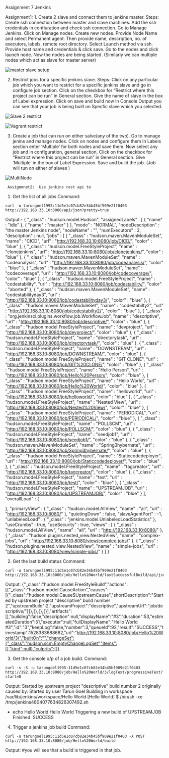 Assignment 7 Jenkins

Assignment1:
      1. Create 2 slave and connect them to jenkins master.
  Steps:	
 Create ssh connection between master and slave machines.
 Add the ssh credentials in confiuration and check ssh connection.
 Go to Manage Jenkins.
 Click on Manage nodes.
 Create new nodes.
 Provide Node Name and select Permanent agent.
 Then provide name, description, no. of executors, labels, remote root directory.
 Select Launch method via ssh.
 Provide host name and credentials & click save.
 Go to the nodes and click launch node.
 Now the nodes are being started.
(Similarly we can multiple nodes which act as slave for master server)

![master slave setup](https://github.com/tarungoel1995/assignments/blob/master/AWS/day8/media/snapshotsofami.png)






2. Restrict jobs for a specific jenkins slave.
Steps:
Click on any particular job which you want to restrict for a specific jenkins slave and go in configure job section. 
Click on the checkbox for “Restrict where this project can be run” in General section.
Give the name of slave in the box of Label expression.
Click on save and build now 
In Console Output you can see that your job is being built on Specfic slave which you selected.

![Slave 2 restrict](https://github.com/tarungoel1995/assignments/blob/master/media/slave2restrict.png)


![Vagrant restrict](https://github.com/tarungoel1995/assignments/blob/master/media/vagrantrestrcit.png)



3. Create a job that can run on either salve(any of the two).
Go to manage jenins and manage nodes.
Click on nodes and configure them 
In Labels section enter ‘Multiple’ for both nodes and save them.
Now select any job and in configuration, general section,  Click on the checkbox for “Restrict where this project can be run” in General section.
Give ‘Multiple’ in the box of Label Expression.
Save and build the job.
(Job will run on either of slaves )


![MultiNode](https://github.com/tarungoel1995/assignments/blob/master/media/multiplenode.png)








     Assignmnet2:  Use jenkins rest api to
1. Get the list of all jobs
Command:
```
curl -u tarungoel1995:11d5e1c07cb82e34b45bf909e21f0403 http://192.168.33.10:8080/api/json?pretty=true
```

Output:-
{
  "_class" : "hudson.model.Hudson",
  "assignedLabels" : [
    {
      "name" : "idle"
    },
    {
      "name" : "master"
    }
  ],
  "mode" : "NORMAL",
  "nodeDescription" : "the master Jenkins node",
  "nodeName" : "",
  "numExecutors" : 2,
  "description" : null,
  "jobs" : [
    {
      "_class" : "hudson.maven.MavenModuleSet",
      "name" : "CICD",
      "url" : "http://192.168.33.10:8080/job/CICD/",
      "color" : "blue"
    },
    {
      "_class" : "hudson.model.FreeStyleProject",
      "name" : "clonejenkins",
      "url" : "http://192.168.33.10:8080/job/clonejenkins/",
      "color" : "blue"
    },
    {
      "_class" : "hudson.maven.MavenModuleSet",
      "name" : "codeanalysis",
      "url" : "http://192.168.33.10:8080/job/codeanalysis/",
      "color" : "blue"
    },
    {
      "_class" : "hudson.maven.MavenModuleSet",
      "name" : "codecoverage",
      "url" : "http://192.168.33.10:8080/job/codecoverage/",
      "color" : "blue"
    },
    {
      "_class" : "hudson.model.FreeStyleProject",
      "name" : "codestability",
      "url" : "http://192.168.33.10:8080/job/codestability/",
      "color" : "aborted"
    },
    {
      "_class" : "hudson.maven.MavenModuleSet",
      "name" : "codestabilityday3",
      "url" : "http://192.168.33.10:8080/job/codestabilityday3/",
      "color" : "blue"
    },
    {
      "_class" : "hudson.maven.MavenModuleSet",
      "name" : "codestabilty2",
      "url" : "http://192.168.33.10:8080/job/codestabilty2/",
      "color" : "blue"
    },
    {
      "_class" : "org.jenkinsci.plugins.workflow.job.WorkflowJob",
      "name" : "descriptive",
      "url" : "http://192.168.33.10:8080/job/descriptive/",
      "color" : "blue"
    },
    {
      "_class" : "hudson.model.FreeStyleProject",
      "name" : "devproject",
      "url" : "http://192.168.33.10:8080/job/devproject/",
      "color" : "blue"
    },
    {
      "_class" : "hudson.model.FreeStyleProject",
      "name" : "directorytask",
      "url" : "http://192.168.33.10:8080/job/directorytask/",
      "color" : "blue"
    },
    {
      "_class" : "hudson.model.FreeStyleProject",
      "name" : "DOWNSTREAM",
      "url" : "http://192.168.33.10:8080/job/DOWNSTREAM/",
      "color" : "blue"
    },
    {
      "_class" : "hudson.model.FreeStyleProject",
      "name" : "GIT CLONE",
      "url" : "http://192.168.33.10:8080/job/GIT%20CLONE/",
      "color" : "blue"
    },
    {
      "_class" : "hudson.model.FreeStyleProject",
      "name" : "Hello Person",
      "url" : "http://192.168.33.10:8080/job/Hello%20Person/",
      "color" : "blue"
    },
    {
      "_class" : "hudson.model.FreeStyleProject",
      "name" : "Hello World",
      "url" : "http://192.168.33.10:8080/job/Hello%20World/",
      "color" : "blue"
    },
    {
      "_class" : "hudson.model.FreeStyleProject",
      "name" : "helloworld",
      "url" : "http://192.168.33.10:8080/job/helloworld/",
      "color" : "blue"
    },
    {
      "_class" : "hudson.model.FreeStyleProject",
      "name" : "Nested View",
      "url" : "http://192.168.33.10:8080/job/Nested%20View/",
      "color" : "blue"
    },
    {
      "_class" : "hudson.model.FreeStyleProject",
      "name" : "PERIODICAL",
      "url" : "http://192.168.33.10:8080/job/PERIODICAL/",
      "color" : "blue"
    },
    {
      "_class" : "hudson.model.FreeStyleProject",
      "name" : "POLLSCM",
      "url" : "http://192.168.33.10:8080/job/POLLSCM/",
      "color" : "blue"
    },
    {
      "_class" : "hudson.model.FreeStyleProject",
      "name" : "seedjob1",
      "url" : "http://192.168.33.10:8080/job/seedjob1/",
      "color" : "blue"
    },
    {
      "_class" : "hudson.maven.MavenModuleSet",
      "name" : "Spring3hybernate",
      "url" : "http://192.168.33.10:8080/job/Spring3hybernate/",
      "color" : "blue"
    },
    {
      "_class" : "hudson.model.FreeStyleProject",
      "name" : "Staticcodedeployer",
      "url" : "http://192.168.33.10:8080/job/Staticcodedeployer/",
      "color" : "blue"
    },
    {
      "_class" : "hudson.model.FreeStyleProject",
      "name" : "tagcreator",
      "url" : "http://192.168.33.10:8080/job/tagcreator/",
      "color" : "blue"
    },
    {
      "_class" : "hudson.model.FreeStyleProject",
      "name" : "test",
      "url" : "http://192.168.33.10:8080/job/test/",
      "color" : "blue"
    },
    {
      "_class" : "hudson.model.FreeStyleProject",
      "name" : "UPSTREAMJOB",
      "url" : "http://192.168.33.10:8080/job/UPSTREAMJOB/",
      "color" : "blue"
    }
  ],
  "overallLoad" : {
    
  },
  "primaryView" : {
    "_class" : "hudson.model.AllView",
    "name" : "all",
    "url" : "http://192.168.33.10:8080/"
  },
  "quietingDown" : false,
  "slaveAgentPort" : -1,
  "unlabeledLoad" : {
    "_class" : "jenkins.model.UnlabeledLoadStatistics"
  },
  "useCrumbs" : true,
  "useSecurity" : true,
  "views" : [
    {
      "_class" : "hudson.model.AllView",
      "name" : "all",
      "url" : "http://192.168.33.10:8080/"
    },
    {
      "_class" : "hudson.plugins.nested_view.NestedView",
      "name" : "complex-jobs",
      "url" : "http://192.168.33.10:8080/view/complex-jobs/"
    },
    {
      "_class" : "hudson.plugins.nested_view.NestedView",
      "name" : "simple-jobs",
      "url" : "http://192.168.33.10:8080/view/simple-jobs/"
    }
  ]
}

2. Get the last build status
Command:
```
curl -u tarungoel1995:11d5e1c07cb82e34b45bf909e21f0403 http://192.168.33.10:8080/job/Hello%20World/lastSuccessfulBuild/api/json
```

Output:
{"_class":"hudson.model.FreeStyleBuild","actions":[{"_class":"hudson.model.CauseAction","causes":[{"_class":"hudson.model.Cause$UpstreamCause","shortDescription":"Started by upstream project \"descriptive\" build number 2","upstreamBuild":2,"upstreamProject":"descriptive","upstreamUrl":"job/descriptive/"}]},{},{},{}],"artifacts":[],"building":false,"description":null,"displayName":"#3","duration":53,"estimatedDuration":51,"executor":null,"fullDisplayName":"Hello World #3","id":"3","keepLog":false,"number":3,"queueId":92,"result":"SUCCESS","timestamp":1528383688682,"url":"http://192.168.33.10:8080/job/Hello%20World/3/","builtOn":"","changeSet":{"_class":"hudson.scm.EmptyChangeLogSet","items":[],"kind":null},"culprits":[]}

3. Get the console o/p of a job build.
Command:
```
curl -s -S -u tarungoel1995:11d5e1c07cb82e34b45bf909e21f0403 http://192.168.33.10:8080/job/Hello%20World/3/logText/progressiveText?start=0
```

Output:
Started by upstream project "descriptive" build number 2
originally caused by:
 Started by user Tarun Goel
Building in workspace /var/lib/jenkins/workspace/Hello World
[Hello World] $ /bin/sh -xe /tmp/jenkins4804077634826307492.sh
+ echo Hello World
Hello World
Triggering a new build of UPSTREAMJOB
Finished: SUCCESS

4. Trigger a jenkins job build
Command:
```
curl -u tarungoel1995:11d5e1c07cb82e34b45bf909e21f0403 -X POST http://192.168.33.10:8080/job/Hello%20World/build
```

Output:
#you will see that a build is triggered in that job.
